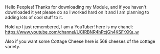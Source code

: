 Hello Peoples!
Thanks for downloading my Module, and if you haven't downloaded it yet please do so I worked hard on it and I am planning to adding lots of cool stuff to it.

Hold up I just remembered, I am a YouTuber! here is my chanel: https://www.youtube.com/channel/UCIRBNR4hPcjGh4KSFrXKa_w

Also if you want some Cottage Cheese here is 568 cheeses of the cottage variety.
